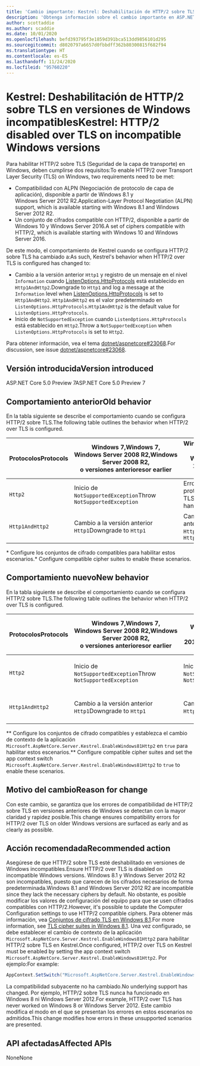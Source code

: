```yaml
---
title: 'Cambio importante: Kestrel: Deshabilitación de HTTP/2 sobre TLS en versiones de Windows incompatibles'
description: 'Obtenga información sobre el cambio importante en ASP.NET Core 5.0 titulado Kestrel: Deshabilitación de HTTP/2 sobre TLS en versiones de Windows incompatibles'
author: scottaddie
ms.author: scaddie
ms.date: 10/01/2020
ms.openlocfilehash: befd393795f3e1859d391bca513dd9856101d295
ms.sourcegitcommit: d8020797a6657d0fbbdff362b80300815f682f94
ms.translationtype: HT
ms.contentlocale: es-ES
ms.lasthandoff: 11/24/2020
ms.locfileid: "95760220"
---
```

# <a name="kestrel-http2-disabled-over-tls-on-incompatible-windows-versions"></a><span data-ttu-id="54487-103">Kestrel: Deshabilitación de HTTP/2 sobre TLS en versiones de Windows incompatibles</span><span class="sxs-lookup"><span data-stu-id="54487-103">Kestrel: HTTP/2 disabled over TLS on incompatible Windows versions</span></span>

<span data-ttu-id="54487-104">Para habilitar HTTP/2 sobre TLS (Seguridad de la capa de transporte) en Windows, deben cumplirse dos requisitos:</span><span class="sxs-lookup"><span data-stu-id="54487-104">To enable HTTP/2 over Transport Layer Security (TLS) on Windows, two requirements need to be met:</span></span>

- <span data-ttu-id="54487-105">Compatibilidad con ALPN (Negociación de protocolo de capa de aplicación), disponible a partir de Windows 8.1 y Windows Server 2012 R2.</span><span class="sxs-lookup"><span data-stu-id="54487-105">Application-Layer Protocol Negotiation (ALPN) support, which is available starting with Windows 8.1 and Windows Server 2012 R2.</span></span>
- <span data-ttu-id="54487-106">Un conjunto de cifrados compatible con HTTP/2, disponible a partir de Windows 10 y Windows Server 2016.</span><span class="sxs-lookup"><span data-stu-id="54487-106">A set of ciphers compatible with HTTP/2, which is available starting with Windows 10 and Windows Server 2016.</span></span>

<span data-ttu-id="54487-107">De este modo, el comportamiento de Kestrel cuando se configura HTTP/2 sobre TLS ha cambiado a:</span><span class="sxs-lookup"><span data-stu-id="54487-107">As such, Kestrel's behavior when HTTP/2 over TLS is configured has changed to:</span></span>

- <span data-ttu-id="54487-108">Cambio a la versión anterior `Http1` y registro de un mensaje en el nivel `Information` cuando [ListenOptions.HttpProtocols](/dotnet/api/microsoft.aspnetcore.server.kestrel.core.httpprotocols) está establecido en `Http1AndHttp2`.</span><span class="sxs-lookup"><span data-stu-id="54487-108">Downgrade to `Http1` and log a message at the `Information` level when [ListenOptions.HttpProtocols](/dotnet/api/microsoft.aspnetcore.server.kestrel.core.httpprotocols) is set to `Http1AndHttp2`.</span></span> <span data-ttu-id="54487-109">`Http1AndHttp2` es el valor predeterminado en `ListenOptions.HttpProtocols`.</span><span class="sxs-lookup"><span data-stu-id="54487-109">`Http1AndHttp2` is the default value for `ListenOptions.HttpProtocols`.</span></span>
- <span data-ttu-id="54487-110">Inicio de `NotSupportedException` cuando `ListenOptions.HttpProtocols` está establecido en `Http2`.</span><span class="sxs-lookup"><span data-stu-id="54487-110">Throw a `NotSupportedException` when `ListenOptions.HttpProtocols` is set to `Http2`.</span></span>

<span data-ttu-id="54487-111">Para obtener información, vea el tema [dotnet/aspnetcore#23068](https://github.com/dotnet/aspnetcore/issues/23068).</span><span class="sxs-lookup"><span data-stu-id="54487-111">For discussion, see issue [dotnet/aspnetcore#23068](https://github.com/dotnet/aspnetcore/issues/23068).</span></span>

## <a name="version-introduced"></a><span data-ttu-id="54487-112">Versión introducida</span><span class="sxs-lookup"><span data-stu-id="54487-112">Version introduced</span></span>

<span data-ttu-id="54487-113">ASP.NET Core 5.0 Preview 7</span><span class="sxs-lookup"><span data-stu-id="54487-113">ASP.NET Core 5.0 Preview 7</span></span>

## <a name="old-behavior"></a><span data-ttu-id="54487-114">Comportamiento anterior</span><span class="sxs-lookup"><span data-stu-id="54487-114">Old behavior</span></span>

<span data-ttu-id="54487-115">En la tabla siguiente se describe el comportamiento cuando se configura HTTP/2 sobre TLS.</span><span class="sxs-lookup"><span data-stu-id="54487-115">The following table outlines the behavior when HTTP/2 over TLS is configured.</span></span>

| <span data-ttu-id="54487-116">Protocolos</span><span class="sxs-lookup"><span data-stu-id="54487-116">Protocols</span></span> | <span data-ttu-id="54487-117">Windows 7,</span><span class="sxs-lookup"><span data-stu-id="54487-117">Windows 7,</span></span><br /><span data-ttu-id="54487-118">Windows Server 2008 R2,</span><span class="sxs-lookup"><span data-stu-id="54487-118">Windows Server 2008 R2,</span></span><br /><span data-ttu-id="54487-119">o versiones anteriores</span><span class="sxs-lookup"><span data-stu-id="54487-119">or earlier</span></span> | <span data-ttu-id="54487-120">Windows 8,</span><span class="sxs-lookup"><span data-stu-id="54487-120">Windows 8,</span></span><br /><span data-ttu-id="54487-121">Windows Server 2012</span><span class="sxs-lookup"><span data-stu-id="54487-121">Windows Server 2012</span></span> | <span data-ttu-id="54487-122">Windows 8.1,</span><span class="sxs-lookup"><span data-stu-id="54487-122">Windows 8.1,</span></span><br /><span data-ttu-id="54487-123">Windows Server 2012 R2</span><span class="sxs-lookup"><span data-stu-id="54487-123">Windows Server 2012 R2</span></span> | <span data-ttu-id="54487-124">Windows 10,</span><span class="sxs-lookup"><span data-stu-id="54487-124">Windows 10,</span></span><br /><span data-ttu-id="54487-125">Windows Server 2016,</span><span class="sxs-lookup"><span data-stu-id="54487-125">Windows Server 2016,</span></span><br /><span data-ttu-id="54487-126">o versiones más recientes</span><span class="sxs-lookup"><span data-stu-id="54487-126">or newer</span></span> |
|---------------|-----------------------------------------------|--------------------------------|-------------------------------------|------------------------------------------|
| `Http2`         | <span data-ttu-id="54487-127">Inicio de `NotSupportedException`</span><span class="sxs-lookup"><span data-stu-id="54487-127">Throw `NotSupportedException`</span></span>                   | <span data-ttu-id="54487-128">Error durante el protocolo de enlace TLS</span><span class="sxs-lookup"><span data-stu-id="54487-128">Error during TLS handshake</span></span>     | <span data-ttu-id="54487-129">Error durante el protocolo de enlace TLS &ast;</span><span class="sxs-lookup"><span data-stu-id="54487-129">Error during TLS handshake &ast;</span></span>     | <span data-ttu-id="54487-130">Sin errores</span><span class="sxs-lookup"><span data-stu-id="54487-130">No error</span></span> |
| `Http1AndHttp2` | <span data-ttu-id="54487-131">Cambio a la versión anterior `Http1`</span><span class="sxs-lookup"><span data-stu-id="54487-131">Downgrade to `Http1`</span></span>                    | <span data-ttu-id="54487-132">Cambio a la versión anterior `Http1`</span><span class="sxs-lookup"><span data-stu-id="54487-132">Downgrade to `Http1`</span></span>     | <span data-ttu-id="54487-133">Error durante el protocolo de enlace TLS &ast;</span><span class="sxs-lookup"><span data-stu-id="54487-133">Error during TLS handshake &ast;</span></span>     | <span data-ttu-id="54487-134">Sin errores</span><span class="sxs-lookup"><span data-stu-id="54487-134">No error</span></span> |

<span data-ttu-id="54487-135">&ast; Configure los conjuntos de cifrado compatibles para habilitar estos escenarios.</span><span class="sxs-lookup"><span data-stu-id="54487-135">&ast; Configure compatible cipher suites to enable these scenarios.</span></span>

## <a name="new-behavior"></a><span data-ttu-id="54487-136">Comportamiento nuevo</span><span class="sxs-lookup"><span data-stu-id="54487-136">New behavior</span></span>

<span data-ttu-id="54487-137">En la tabla siguiente se describe el comportamiento cuando se configura HTTP/2 sobre TLS.</span><span class="sxs-lookup"><span data-stu-id="54487-137">The following table outlines the behavior when HTTP/2 over TLS is configured.</span></span>

| <span data-ttu-id="54487-138">Protocolos</span><span class="sxs-lookup"><span data-stu-id="54487-138">Protocols</span></span> | <span data-ttu-id="54487-139">Windows 7,</span><span class="sxs-lookup"><span data-stu-id="54487-139">Windows 7,</span></span><br /><span data-ttu-id="54487-140">Windows Server 2008 R2,</span><span class="sxs-lookup"><span data-stu-id="54487-140">Windows Server 2008 R2,</span></span><br /><span data-ttu-id="54487-141">o versiones anteriores</span><span class="sxs-lookup"><span data-stu-id="54487-141">or earlier</span></span> | <span data-ttu-id="54487-142">Windows 8,</span><span class="sxs-lookup"><span data-stu-id="54487-142">Windows 8,</span></span><br /><span data-ttu-id="54487-143">Windows Server 2012</span><span class="sxs-lookup"><span data-stu-id="54487-143">Windows Server 2012</span></span> | <span data-ttu-id="54487-144">Windows 8.1,</span><span class="sxs-lookup"><span data-stu-id="54487-144">Windows 8.1,</span></span><br /><span data-ttu-id="54487-145">Windows Server 2012 R2</span><span class="sxs-lookup"><span data-stu-id="54487-145">Windows Server 2012 R2</span></span> | <span data-ttu-id="54487-146">Windows 10,</span><span class="sxs-lookup"><span data-stu-id="54487-146">Windows 10,</span></span><br /><span data-ttu-id="54487-147">Windows Server 2016,</span><span class="sxs-lookup"><span data-stu-id="54487-147">Windows Server 2016,</span></span><br /><span data-ttu-id="54487-148">o versiones más recientes</span><span class="sxs-lookup"><span data-stu-id="54487-148">or newer</span></span> |
|---------------|-----------------------------------------------|--------------------------------|-------------------------------------|------------------------------------------|
| `Http2`         | <span data-ttu-id="54487-149">Inicio de `NotSupportedException`</span><span class="sxs-lookup"><span data-stu-id="54487-149">Throw `NotSupportedException`</span></span>                   | <span data-ttu-id="54487-150">Inicio de `NotSupportedException`</span><span class="sxs-lookup"><span data-stu-id="54487-150">Throw `NotSupportedException`</span></span>     | <span data-ttu-id="54487-151">Inicio de `NotSupportedException` &ast;&ast;</span><span class="sxs-lookup"><span data-stu-id="54487-151">Throw `NotSupportedException` &ast;&ast;</span></span>     | <span data-ttu-id="54487-152">Sin errores</span><span class="sxs-lookup"><span data-stu-id="54487-152">No error</span></span> |
| `Http1AndHttp2` | <span data-ttu-id="54487-153">Cambio a la versión anterior `Http1`</span><span class="sxs-lookup"><span data-stu-id="54487-153">Downgrade to `Http1`</span></span>                    | <span data-ttu-id="54487-154">Cambio a la versión anterior `Http1`</span><span class="sxs-lookup"><span data-stu-id="54487-154">Downgrade to `Http1`</span></span>     | <span data-ttu-id="54487-155">Cambio a la versión anterior `Http1` &ast;&ast;</span><span class="sxs-lookup"><span data-stu-id="54487-155">Downgrade to `Http1` &ast;&ast;</span></span>     | <span data-ttu-id="54487-156">Sin errores</span><span class="sxs-lookup"><span data-stu-id="54487-156">No error</span></span> |

<span data-ttu-id="54487-157">&ast;&ast; Configure los conjuntos de cifrado compatibles y establezca el cambio de contexto de la aplicación `Microsoft.AspNetCore.Server.Kestrel.EnableWindows81Http2` en `true` para habilitar estos escenarios.</span><span class="sxs-lookup"><span data-stu-id="54487-157">&ast;&ast; Configure compatible cipher suites and set the app context switch `Microsoft.AspNetCore.Server.Kestrel.EnableWindows81Http2` to `true` to enable these scenarios.</span></span>

## <a name="reason-for-change"></a><span data-ttu-id="54487-158">Motivo del cambio</span><span class="sxs-lookup"><span data-stu-id="54487-158">Reason for change</span></span>

<span data-ttu-id="54487-159">Con este cambio, se garantiza que los errores de compatibilidad de HTTP/2 sobre TLS en versiones anteriores de Windows se detectan con la mayor claridad y rapidez posible.</span><span class="sxs-lookup"><span data-stu-id="54487-159">This change ensures compatibility errors for HTTP/2 over TLS on older Windows versions are surfaced as early and as clearly as possible.</span></span>

## <a name="recommended-action"></a><span data-ttu-id="54487-160">Acción recomendada</span><span class="sxs-lookup"><span data-stu-id="54487-160">Recommended action</span></span>

<span data-ttu-id="54487-161">Asegúrese de que HTTP/2 sobre TLS esté deshabilitado en versiones de Windows incompatibles.</span><span class="sxs-lookup"><span data-stu-id="54487-161">Ensure HTTP/2 over TLS is disabled on incompatible Windows versions.</span></span> <span data-ttu-id="54487-162">Windows 8.1 y Windows Server 2012 R2 son incompatibles, puesto que carecen de los cifrados necesarios de forma predeterminada.</span><span class="sxs-lookup"><span data-stu-id="54487-162">Windows 8.1 and Windows Server 2012 R2 are incompatible since they lack the necessary ciphers by default.</span></span> <span data-ttu-id="54487-163">No obstante, es posible modificar los valores de configuración del equipo para que se usen cifrados compatibles con HTTP/2.</span><span class="sxs-lookup"><span data-stu-id="54487-163">However, it's possible to update the Computer Configuration settings to use HTTP/2 compatible ciphers.</span></span> <span data-ttu-id="54487-164">Para obtener más información, vea [Conjuntos de cifrado TLS en Windows 8.1](/windows/win32/secauthn/tls-cipher-suites-in-windows-8-1).</span><span class="sxs-lookup"><span data-stu-id="54487-164">For more information, see [TLS cipher suites in Windows 8.1](/windows/win32/secauthn/tls-cipher-suites-in-windows-8-1).</span></span> <span data-ttu-id="54487-165">Una vez configurado, se debe establecer el cambio de contexto de la aplicación `Microsoft.AspNetCore.Server.Kestrel.EnableWindows81Http2` para habilitar HTTP/2 sobre TLS en Kestrel.</span><span class="sxs-lookup"><span data-stu-id="54487-165">Once configured, HTTP/2 over TLS on Kestrel must be enabled by setting the app context switch `Microsoft.AspNetCore.Server.Kestrel.EnableWindows81Http2`.</span></span> <span data-ttu-id="54487-166">Por ejemplo:</span><span class="sxs-lookup"><span data-stu-id="54487-166">For example:</span></span>

```csharp
AppContext.SetSwitch("Microsoft.AspNetCore.Server.Kestrel.EnableWindows81Http2", true);
```

<span data-ttu-id="54487-167">La compatibilidad subyacente no ha cambiado.</span><span class="sxs-lookup"><span data-stu-id="54487-167">No underlying support has changed.</span></span> <span data-ttu-id="54487-168">Por ejemplo, HTTP/2 sobre TLS nunca ha funcionado en Windows 8 ni Windows Server 2012.</span><span class="sxs-lookup"><span data-stu-id="54487-168">For example, HTTP/2 over TLS has never worked on Windows 8 or Windows Server 2012.</span></span> <span data-ttu-id="54487-169">Este cambio modifica el modo en el que se presentan los errores en estos escenarios no admitidos.</span><span class="sxs-lookup"><span data-stu-id="54487-169">This change modifies how errors in these unsupported scenarios are presented.</span></span>

## <a name="affected-apis"></a><span data-ttu-id="54487-170">API afectadas</span><span class="sxs-lookup"><span data-stu-id="54487-170">Affected APIs</span></span>

<span data-ttu-id="54487-171">None</span><span class="sxs-lookup"><span data-stu-id="54487-171">None</span></span>

<!--

### Category

ASP.NET Core

### Affected APIs

Not detectable via API analysis

-->
